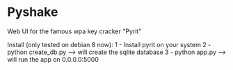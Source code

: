 # Pyshake
Web UI for the famous wpa key cracker "Pyrit"

Install (only tested on debian 8 now):
 1 - Install pyrit on your system
 2 - python create_db.py  --> will create the sqlite database
 3 - python app.py --> will run the app on 0.0.0.0:5000

